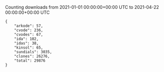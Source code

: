 
Counting downloads from 2021-01-01 00:00:00+00:00 UTC to 2021-04-22 00:00:00+00:00 UTC

```
{
    "arkode": 57,
    "cvode": 236,
    "cvodes": 67,
    "ida": 102,
    "idas": 38,
    "kinsol": 65,
    "sundials": 3035,
    "clones": 26276,
    "total": 29876
}
```
